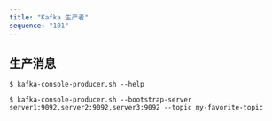 ```yaml
---
title: "Kafka 生产者"
sequence: "101"
---
```


## 生产消息

```text
$ kafka-console-producer.sh --help
```

```text
$ kafka-console-producer.sh --bootstrap-server server1:9092,server2:9092,server3:9092 --topic my-favorite-topic
```
